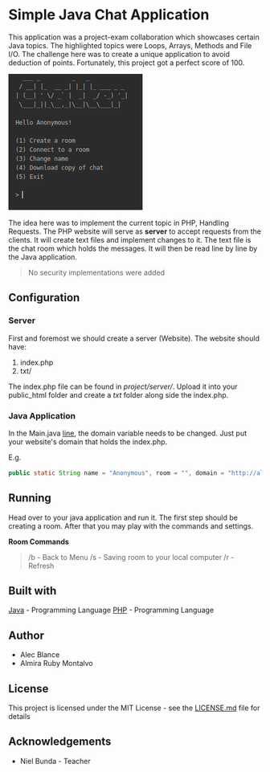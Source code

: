 # Simple Java Chat Application

This application was a project-exam collaboration which showcases certain Java topics. The highlighted topics were Loops, Arrays, Methods and File I/O.
The challenge here was to create a unique application to avoid deduction of points. Fortunately, this project got a perfect score of 100.

![](Screenshot.png)

The idea here was to implement the current topic in PHP, Handling Requests. The PHP website will serve as **server** to accept requests from the clients. It will create text files and implement changes to it. The text file is the chat room which holds the messages. It will then be read line by line by the Java application. 

> No security implementations were added

## Configuration

### Server
First and foremost we should create a server (Website). The website should have:

 1. index.php
 2. txt/
 
The index.php file can be found in *project/server/*. Upload it into your public_html folder and create a *txt* folder along side the index.php.

### Java Application
In the Main.java [line](https://github.com/AlecBlance/Simple-Java-Chat-Application/blob/55be59cd593545de63ed36ca2b240378776226e7/src/Main.java#L19), the domain variable needs to be changed. Just put your website's domain that holds the index.php.

E.g.
```java
public static String name = "Anonymous", room = "", domain = "http://alecblance.com/";
```

## Running
Head over to your java application and run it. 
The first step should be creating a room. After that you may play with the commands and settings.

**Room Commands**
> /b - Back to Menu
> /s - Saving room to your local computer
> /r - Refresh

## Built with
[Java](https://www.java.com/en/) - Programming Language
[PHP](https://www.php.net/) - Programming Language

## Author

 - Alec Blance 
 - Almira Ruby Montalvo
## License
This project is licensed under the MIT License - see the [LICENSE.md](LICENSE.md) file for details
## Acknowledgements
 - Niel Bunda - Teacher


